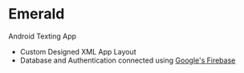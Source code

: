 # Emerald
 Android Texting App
- Custom Designed XML App Layout 
- Database and Authentication connected using [Google's Firebase](https://firebase.google.com/)
